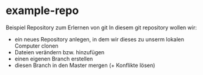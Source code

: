 # example-repo
Beispiel Repository zum Erlernen von git
In diesem git repository wollen wir:
* ein neues Repository anlegen, in dem wir dieses zu unserm lokalen Computer clonen
* Dateien verändern bzw. hinzufügen
* einen eigenen Branch erstellen
* diesen Branch in den Master mergen (+ Konflikte lösen)
